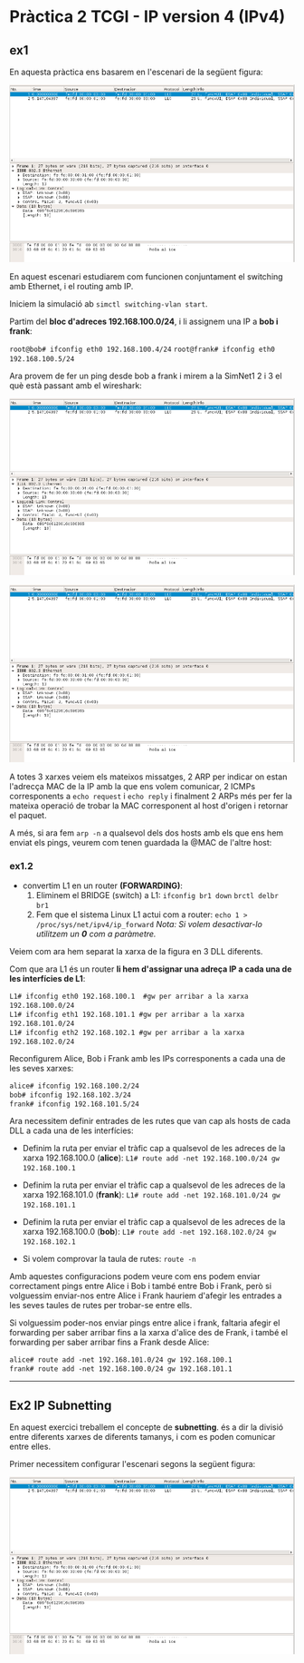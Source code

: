 # Pràctica 2 TCGI - IP version 4 (IPv4)

## ex1

En aquesta pràctica ens basarem en l'escenari de la següent figura:

![escenari](https://github.com/akaKush/Internet-Basics/blob/main/VLAN/images_p1/Captura%20de%20Pantalla%202021-03-12%20a%20les%2017.05.46.png)

En aquest escenari estudiarem com funcionen conjuntament el switching amb Ethernet, i el routing amb IP.

Iniciem la simulació ab `simctl switching-vlan start`.

Partim del **bloc d'adreces 192.168.100.0/24**, i li assignem una IP a **bob i frank**:

`root@bob# ifconfig eth0 192.168.100.4/24`
`root@frank# ifconfig eth0 192.168.100.5/24`

Ara provem de fer un ping desde bob a frank i mirem a la SimNet1 2 i 3 el què està passant amb el wireshark:

![ping bob - frank](https://github.com/akaKush/Internet-Basics/blob/main/VLAN/images_p1/Captura%20de%20Pantalla%202021-03-12%20a%20les%2017.05.46.png)

![wireshark SimNet1](https://github.com/akaKush/Internet-Basics/blob/main/VLAN/images_p1/Captura%20de%20Pantalla%202021-03-12%20a%20les%2017.05.46.png)

A totes 3 xarxes veiem els mateixos missatges, 2 ARP per indicar on estan l'adrecça MAC de la IP amb la que ens volem comunicar, 2 ICMPs corresponents a `echo request` i `echo reply` i finalment 2 ARPs més per fer la mateixa operació de trobar la MAC corresponent al host d'origen i retornar el paquet.

A més, si ara fem `arp -n` a qualsevol dels dos hosts amb els que ens hem enviat els pings, veurem com tenen guardada la @MAC de l'altre host:


### ex1.2
- convertim L1 en un router **(FORWARDING)**:
  1. Eliminem el BRIDGE (switch) a L1: 
  `ifconfig br1 down`
  `brctl delbr br1`
  2. Fem que el sistema Linux L1 actui com a router:
  `echo 1 > /proc/sys/net/ipv4/ip_forward`
  *Nota: Si volem desactivar-lo utilitzem un **0** com a paràmetre.*

Veiem com ara hem separat la xarxa de la figura en 3 DLL diferents.

Com que ara L1 és un router **li hem d'assignar una adreça IP a cada una de les interfícies de L1**:

```
L1# ifconfig eth0 192.168.100.1  #gw per arribar a la xarxa 192.168.100.0/24
L1# ifconfig eth1 192.168.101.1 #gw per arribar a la xarxa 192.168.101.0/24
L1# ifconfig eth2 192.168.102.1 #gw per arribar a la xarxa 192.168.102.0/24
```

Reconfigurem Alice, Bob i Frank amb les IPs corresponents a cada una de les seves xarxes:

```
alice# ifconfig 192.168.100.2/24
bob# ifconfig 192.168.102.3/24
frank# ifconfig 192.168.101.5/24
```

Ara necessitem definir entrades de les rutes que van cap als hosts de cada DLL a cada una de les interfícies:
- Definim la ruta per enviar el tràfic cap a qualsevol de les adreces de la xarxa 192.168.100.0 (**alice**):
  `L1# route add -net 192.168.100.0/24 gw 192.168.100.1`
- Definim la ruta per enviar el tràfic cap a qualsevol de les adreces de la xarxa 192.168.101.0 (**frank**):
  `L1# route add -net 192.168.101.0/24 gw 192.168.101.1`
- Definim la ruta per enviar el tràfic cap a qualsevol de les adreces de la xarxa 192.168.100.0 (**bob**):
  `L1# route add -net 192.168.102.0/24 gw 192.168.102.1`

- Si volem comprovar la taula de rutes: `route -n`

Amb aquestes configuracions podem veure com ens podem enviar correctament pings entre Alice i Bob i també entre Bob i Frank, però si volguessim enviar-nos entre Alice i Frank hauriem d'afegir les entrades a les seves taules de rutes per trobar-se entre ells.

Si volguessim poder-nos enviar pings entre alice i frank, faltaria afegir el forwarding per saber arribar fins a la xarxa d'alice des de Frank, i també el forwarding per saber arribar fins a Frank desde Alice:
```
alice# route add -net 192.168.101.0/24 gw 192.168.100.1
frank# route add -net 192.168.100.0/24 gw 192.168.101.1
```

----

## Ex2 IP Subnetting

En aquest exercici treballem el concepte de **subnetting**. és a dir la divisió entre diferents xarxes de diferents tamanys, i com es poden comunicar entre elles.

Primer necessitem configurar l'escenari segons la següent figura:

![escenari 2](https://github.com/akaKush/Internet-Basics/blob/main/VLAN/images_p1/Captura%20de%20Pantalla%202021-03-12%20a%20les%2017.05.46.png)
